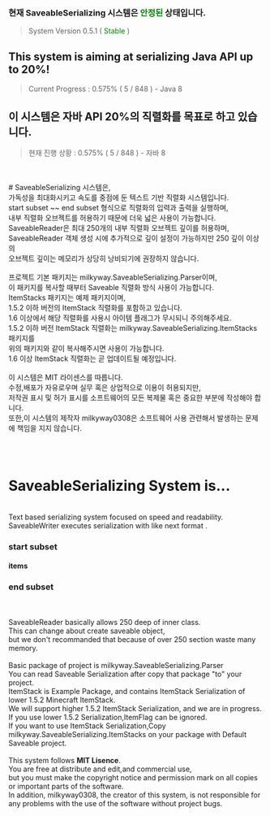 ### 현재 SaveableSerializing 시스템은 <font color = "green"> 안정된 </font> 상태입니다.
> System Version 0.5.1 (<font color = "green"> Stable </font>)<br>
## This system is aiming at serializing Java API up to 20%!<br>
> Current Progress : 0.575% ( 5 / 848 ) - Java 8<br>
## 이 시스템은 자바 API 20%의 직렬화를 목표로 하고 있습니다.<br>
> 현재 진행 상황 : 0.575% ( 5 / 848 ) - 자바 8
<br>
<br>
# SaveableSerializing 시스템은,
<br>가독성을 최대화시키고 속도를 중점에 둔 텍스트 기반 직렬화 시스템입니다.
<br>start subset ~~ end subset  형식으로 직렬화의 입력과 출력을 실행하며,
<br> 내부 직렬화 오브젝트를 허용하기 때문에 더욱 넓은 사용이 가능합니다.
<br> SaveableReader은 최대 250개의 내부 직렬화 오브젝트 깊이를 허용하며,
<br> SaveableReader 객체 생성 시에 추가적으로 깊이 설정이 가능하지만 250 깊이 이상의
<br> 오브젝트 깊이는 메모리가 상당히 낭비되기에 권장하지 않습니다.
<br>
<br> 프로젝트 기본 패키지는 milkyway.SaveableSerializing.Parser이며,
<br> 이 패키지를 복사할 때부터 Saveable 직렬화 방식 사용이 가능합니다.
<br>ItemStacks 패키지는 예제 패키지이며,
<br>1.5.2 이하 버전의 ItemStack 직렬화를 포함하고 있습니다.
<br> 1.6 이상에서 해당 직렬화를 사용시 아이템 플래그가 무시되니 주의해주세요.
<br>1.5.2 이하 버전 ItemStack 직렬화는 milkyway.SaveableSerializing.ItemStacks 패키지를
<br>위의 패키지와 같이 복사해주시면 사용이 가능합니다.
<br> 1.6 이상 ItemStack 직렬화는 곧 업데이트될 예정입니다.
<br>
<br>이 시스템은 MIT 라이센스를 따릅니다.
<br>수정,배포가 자유로우며 실무 혹은 상업적으로 이용이 허용되지만,
<br>저작권 표시 및 허가 표시를 소프트웨어의 모든 복제물 혹은 중요한 부분에 작성해야 합니다.
<br>또한,이 시스템의 제작자 milkyway0308은 소프트웨어 사용 관련해서 발생하는 문제에 책임을 지지 않습니다.


<br><br>
# SaveableSerializing System is...
<br>Text based serializing system focused on speed and readability.
<br>SaveableWriter executes serialization with like next format .
<br>
### start subset<br>
#### items<br>
### end subset<br>
<br><br>
SaveableReader basically allows 250 deep of inner class.
<br>This can change about create saveable object,<br>but we don't recommanded that because of over 250 section waste many memory.
<br>
<br>Basic package of project is milkyway.SaveableSerializing.Parser
<br>You can read Saveable Serialization after copy that package "to" your project. 
<br>ItemStack is Example Package, and contains ItemStack Serialization of lower 1.5.2 Minecraft ItemStack. 
<br>We will support higher 1.5.2 ItemStack Serialization, and we are in progress. 
<br>If you use lower 1.5.2 Serialization,ItemFlag can be ignored.
<br>If you want to use ItemStack Serialization,Copy milkyway.SaveableSerializing.ItemStacks on your package with Default Saveable project.
<br>
<br>
This system follows <strong>MIT Lisence</strong>.
<br>You are free at distribute and edit,and commercial use,
<br>but you must make the copyright notice and permission mark on all copies or important parts of the software.
<br>In addition, milkyway0308, the creator of this system, is not responsible for any problems with the use of the software without project bugs.
